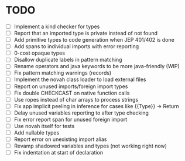 # TODO

- [ ] Implement a kind checker for types
- [ ] Report that an imported type is private instead of not found
- [ ] Add primitive types to code generation when JEP 401/402 is done
- [ ] Add spans to individual imports with error reporting
- [ ] 0-cost opaque types
- [ ] Disallow duplicate labels in pattern matching
- [ ] Rename operators and java keywords to be more java-friendly (WIP)
- [ ] Fix pattern matching warnings (records)
- [ ] Implement the novah class loader to load external files
- [ ] Report on unused imports/foreign import types
- [ ] Fix double CHECKCAST on native function calls
- [ ] Use ropes instead of char arrays to process strings
- [ ] Fix app implicit peeling in inference for cases like {{Type}} -> Return
- [ ] Delay unused variables reporting to after type checking
- [ ] Fix error report span for unused foreign import
- [ ] Use novah itself for tests
- [ ] Add nullable types
- [ ] Report error on unexisting import alias
- [ ] Revamp shadowed variables and types (not working right now)
- [ ] Fix indentation at start of declaration